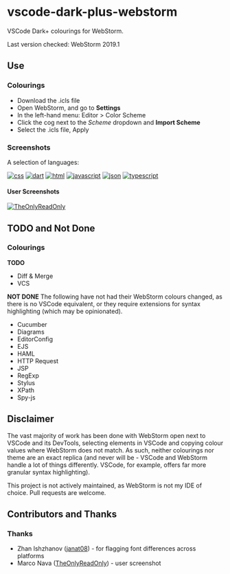 # vscode-dark-plus-webstorm
VSCode Dark+ colourings for WebStorm.

Last version checked: WebStorm 2019.1

## Use

### Colourings

* Download the .icls file
* Open WebStorm, and go to __Settings__
* In the left-hand menu: Editor > Color Scheme
* Click the cog next to the _Scheme_ dropdown and __Import Scheme__
* Select the .icls file, Apply

### Screenshots

A selection of languages:

[![css](/../screenshots/screenshots/css_800.jpg)](/../screenshots/screenshots/css.png?raw=true)
[![dart](/../screenshots/screenshots/dart_800.jpg)](/../screenshots/screenshots/dart.png?raw=true)
[![html](/../screenshots/screenshots/html_800.jpg)](/../screenshots/screenshots/html.png?raw=true)
[![javascript](/../screenshots/screenshots/javascript_800.jpg)](/../screenshots/screenshots/javascript.png?raw=true)
[![json](/../screenshots/screenshots/json_800.jpg)](/../screenshots/screenshots/json.png?raw=true)
[![typescript](/../screenshots/screenshots/typescript_800.jpg)](/../screenshots/screenshots/typescript.png?raw=true)

#### User Screenshots

[![TheOnlyReadOnly](/../screenshots/screenshots/TheOnlyReadOnly_800.jpg)](/../screenshots/screenshots/TheOnlyReadOnly.png?raw=true)


## TODO and Not Done
### Colourings
__TODO__
* Diff & Merge
* VCS

__NOT DONE__
The following have not had their WebStorm colours changed, as there is no VSCode equivalent, or they require extensions for syntax highlighting (which may be opinionated).

* Cucumber
* Diagrams
* EditorConfig
* EJS
* HAML
* HTTP Request
* JSP
* RegExp
* Stylus
* XPath
* Spy-js

## Disclaimer
The vast majority of work has been done with WebStorm open next to VSCode and its DevTools, selecting elements in VSCode and copying colour values where WebStorm does not match. As such, neither colourings nor theme are an exact replica (and never will be - VSCode and WebStorm handle a lot of things differently. VSCode, for example, offers far more granular syntax highlighting).

This project is not actively maintained, as WebStorm is not my IDE of choice. Pull requests are welcome.

## Contributors and Thanks
### Thanks
* Zhan Ishzhanov ([janat08](https://github.com/janat08)) - for flagging font differences across platforms
* Marco Nava ([TheOnlyReadOnly](https://github.com/TheOnlyReadOnly)) - user screenshot